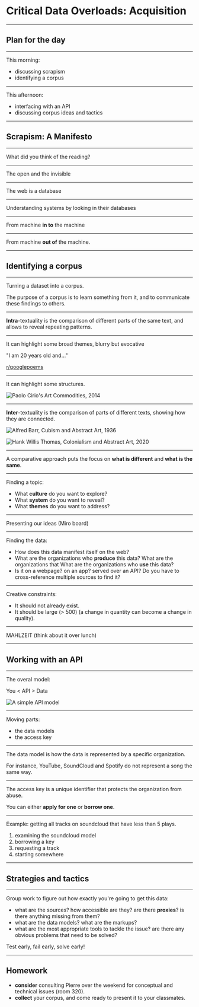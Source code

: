 # Critical Data Overloads: Acquisition

---

## Plan for the day

---

This morning:

- discussing scrapism
- identifying a corpus

---

This afternoon:

- interfacing with an API
- discussing corpus ideas and tactics

---

## Scrapism: A Manifesto

---

What did you think of the reading?

---

The open and the invisible

<!-- 

Where does the data come from, how do systems communicate with one another?

The machine exchange of data, back to Shannon

-->

---

The web is a database

<!--

maybe discussing a bit more how the web works, what is a URL, what is a server

-->

---

Understanding systems by looking in their databases

<!--

Frag den Staat

FOIA

How you classify things reveal things about you (miller, artefacts). Taste in spotify is kinda machine-generated

-->

---

From machine __in to__ the machine

<!-- 

Machine in the Kafka sense of the term.

The mechanical processing of standardized inputs.

What kinds of machines can we think of?

School, hospital, military, entertainment

-->

---

From machine __out of__ the machine.

<!--

By re-contextualizing, you give a different interpretation, a different light on the same data.

-->

---

## Identifying a corpus

---

Turning a dataset into a corpus.

The purpose of a corpus is to learn something from it, and to communicate these findings to others.

<!--

A corpus is something that can be studied, that has an interest in terms of research. It means we can learn things from it.

But what things?

First, what are the kinds of things to consider when imagining a corpus?

-->

---

__Intra__-textuality is the comparison of different parts of the same text, and allows to reveal repeating patterns.

---

It can highlight some broad themes, blurry but evocative

"I am 20 years old and..."

[r/googlepoems](https://www.reddit.com/r/googlepoems/)

---

It can highlight some structures.

![Paolo Cirio's Art Commodities, 2014](./assets/cirio_art_system.jpg)

---

__Inter__-textuality is the comparison of parts of different texts, showing how they are connected.

![Alfred Barr, Cubism and Abstract Art, 1936](./assets/barr_cubism_abstract_art.jpg)

![Hank Willis Thomas, Colonialism and Abstract Art, 2020](./assets/thomas_colonialism_abstract_art.jpg)

---

A comparative approach puts the focus on __what is different__ and __what is the same__.

---

Finding a topic:

- What __culture__ do you want to explore?
- What __system__ do you want to reveal?
- What __themes__ do you want to address?

<!--

Culture is about the imaginaries, the practices, the common beliefs that link us together. How people express themselves, e.g.

System is about the invisible connections and arrangements that are fixed in place in order to achieve something.

10 minutes to write down 4-5 of them

-->

---

Presenting our ideas (Miro board)

---

Finding the data:

- How does this data manifest itself on the web?
- What are the organizations who __produce__ this data? What are the organizations that  What are the organizations who __use__ this data?
- Is it on a webpage? on an app? served over an API? Do you have to cross-reference multiple sources to find it?

---

Creative constraints:

- It should not already exist.
- It should be large (> 500) (a change in quantity can become a change in quality).

<!-- Take the rest of the morning to start googling around -->

---

MAHLZEIT (think about it over lunch)

---

## Working with an API

---

The overal model:

You < API > Data

![A simple API model](./assets/api.png)

---

Moving parts:

- the data models
- the access key

---

The data model is how the data is represented by a specific organization.

For instance, YouTube, SoundCloud and Spotify do not represent a song the same way.

---

The access key is a unique identifier that protects the organization from abuse.

You can either __apply for one__ or __borrow one__.

---

Example: getting all tracks on soundcloud that have less than 5 plays.

1. examining the soundcloud model
2. borrowing a key
3. requesting a track
4. starting somewhere

---

## Strategies and tactics

---

Group work to figure out how exactly you're going to get this data:

- what are the sources? how accessible are they? are there __proxies__? is there anything missing from them?
- what are the data models? what are the markups?
- what are the most appropriate tools to tackle the issue? are there any obvious problems that need to be solved?

Test early, fail early, solve early!

---

## Homework

- __consider__ consulting Pierre over the weekend for conceptual and technical issues (room 320).
- __collect__ your corpus, and come ready to present it to your classmates.
